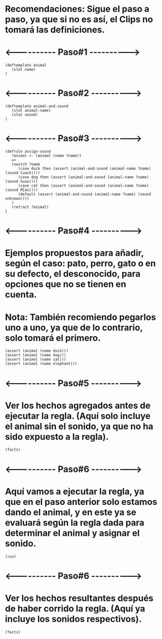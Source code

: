 # Recomendaciones: Sigue el paso a paso, ya que si no es así, el Clips no tomará las definiciones.

# <---------- Paso#1 ---------->

```
(deftemplate animal
   (slot name)
)
```

# <---------- Paso#2 ---------->

```
(deftemplate animal-and-sound
   (slot animal-name)
   (slot sound)
)
```

# <---------- Paso#3 ---------->

```
(defrule assign-sound
   ?animal <- (animal (name ?name))
   =>
   (switch ?name
      (case duck then (assert (animal-and-sound (animal-name ?name) (sound Cuack))))
      (case dog then (assert (animal-and-sound (animal-name ?name) (sound Guau))))
      (case cat then (assert (animal-and-sound (animal-name ?name) (sound MIau))))
      (default (assert (animal-and-sound (animal-name ?name) (sound unknown))))
   )
   (retract ?animal)
)
```

# <---------- Paso#4 ---------->

# Ejemplos propuestos para añadir, según el caso: pato, perro, gato o en su defecto, el desconocido, para opciones que no se tienen en cuenta.
# Nota: También recomiendo pegarlos uno a uno, ya que de lo contrario, solo tomará el primero.

```
(assert (animal (name duck)))
(assert (animal (name dog)))
(assert (animal (name cat)))
(assert (animal (name elephant))) 
```

# <---------- Paso#5 ---------->
# Ver los hechos agregados antes de ejecutar la regla. (Aquí solo incluye el animal sin el sonido, ya que no ha sido expuesto a la regla).

```
(facts)
```

# <---------- Paso#6 ---------->
# Aquí vamos a ejecutar la regla, ya que en el paso anterior solo estamos dando el animal, y en este ya se evaluará según la regla dada para determinar el animal y asignar el sonido.

```
(run)
```

# <---------- Paso#6 ---------->
# Ver los hechos resultantes después de haber corrido la regla. (Aquí ya incluye los sonidos respectivos).

```
(facts)
```
